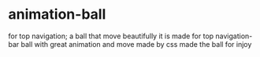 # animation-ball
for top navigation; a ball that move beautifully 
it is made for top navigation-bar
ball with great animation and move
 made by css 
made the ball for injoy
